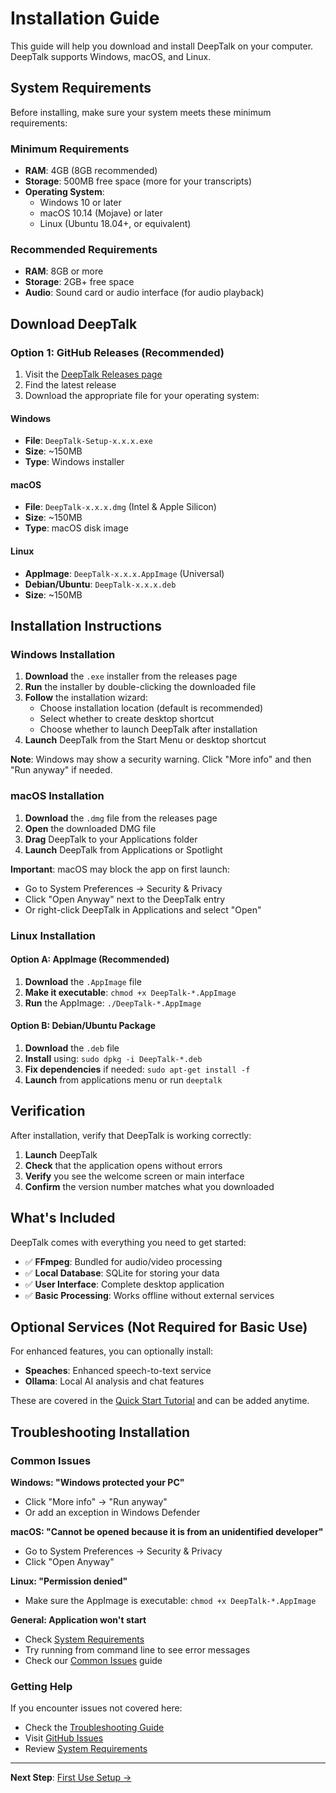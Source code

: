 # Installation Guide

This guide will help you download and install DeepTalk on your computer. DeepTalk supports Windows, macOS, and Linux.

## System Requirements

Before installing, make sure your system meets these minimum requirements:

### Minimum Requirements
- **RAM**: 4GB (8GB recommended)
- **Storage**: 500MB free space (more for your transcripts)
- **Operating System**: 
  - Windows 10 or later
  - macOS 10.14 (Mojave) or later
  - Linux (Ubuntu 18.04+, or equivalent)

### Recommended Requirements
- **RAM**: 8GB or more
- **Storage**: 2GB+ free space
- **Audio**: Sound card or audio interface (for audio playback)

## Download DeepTalk

### Option 1: GitHub Releases (Recommended)

1. Visit the [DeepTalk Releases page](https://github.com/michael-borck/deep-talk/releases)
2. Find the latest release
3. Download the appropriate file for your operating system:

#### Windows
- **File**: `DeepTalk-Setup-x.x.x.exe`
- **Size**: ~150MB
- **Type**: Windows installer

#### macOS
- **File**: `DeepTalk-x.x.x.dmg` (Intel & Apple Silicon)
- **Size**: ~150MB
- **Type**: macOS disk image

#### Linux
- **AppImage**: `DeepTalk-x.x.x.AppImage` (Universal)
- **Debian/Ubuntu**: `DeepTalk-x.x.x.deb`
- **Size**: ~150MB

## Installation Instructions

### Windows Installation

1. **Download** the `.exe` installer from the releases page
2. **Run** the installer by double-clicking the downloaded file
3. **Follow** the installation wizard:
   - Choose installation location (default is recommended)
   - Select whether to create desktop shortcut
   - Choose whether to launch DeepTalk after installation
4. **Launch** DeepTalk from the Start Menu or desktop shortcut

**Note**: Windows may show a security warning. Click "More info" and then "Run anyway" if needed.

### macOS Installation

1. **Download** the `.dmg` file from the releases page
2. **Open** the downloaded DMG file
3. **Drag** DeepTalk to your Applications folder
4. **Launch** DeepTalk from Applications or Spotlight

**Important**: macOS may block the app on first launch:
- Go to System Preferences → Security & Privacy
- Click "Open Anyway" next to the DeepTalk entry
- Or right-click DeepTalk in Applications and select "Open"

### Linux Installation

#### Option A: AppImage (Recommended)
1. **Download** the `.AppImage` file
2. **Make it executable**: `chmod +x DeepTalk-*.AppImage`
3. **Run** the AppImage: `./DeepTalk-*.AppImage`

#### Option B: Debian/Ubuntu Package
1. **Download** the `.deb` file
2. **Install** using: `sudo dpkg -i DeepTalk-*.deb`
3. **Fix dependencies** if needed: `sudo apt-get install -f`
4. **Launch** from applications menu or run `deeptalk`

## Verification

After installation, verify that DeepTalk is working correctly:

1. **Launch** DeepTalk
2. **Check** that the application opens without errors
3. **Verify** you see the welcome screen or main interface
4. **Confirm** the version number matches what you downloaded

## What's Included

DeepTalk comes with everything you need to get started:

- ✅ **FFmpeg**: Bundled for audio/video processing
- ✅ **Local Database**: SQLite for storing your data
- ✅ **User Interface**: Complete desktop application
- ✅ **Basic Processing**: Works offline without external services

## Optional Services (Not Required for Basic Use)

For enhanced features, you can optionally install:

- **Speaches**: Enhanced speech-to-text service
- **Ollama**: Local AI analysis and chat features

These are covered in the [Quick Start Tutorial](quick-start.md) and can be added anytime.

## Troubleshooting Installation

### Common Issues

**Windows: "Windows protected your PC"**
- Click "More info" → "Run anyway"
- Or add an exception in Windows Defender

**macOS: "Cannot be opened because it is from an unidentified developer"**
- Go to System Preferences → Security & Privacy
- Click "Open Anyway"

**Linux: "Permission denied"**
- Make sure the AppImage is executable: `chmod +x DeepTalk-*.AppImage`

**General: Application won't start**
- Check [System Requirements](../reference/system-requirements.md)
- Try running from command line to see error messages
- Check our [Common Issues](../troubleshooting/common-issues.md) guide

### Getting Help

If you encounter issues not covered here:
- Check the [Troubleshooting Guide](../troubleshooting/common-issues.md)
- Visit [GitHub Issues](https://github.com/michael-borck/deep-talk/issues)
- Review [System Requirements](../reference/system-requirements.md)

---

**Next Step**: [First Use Setup →](first-use.md)